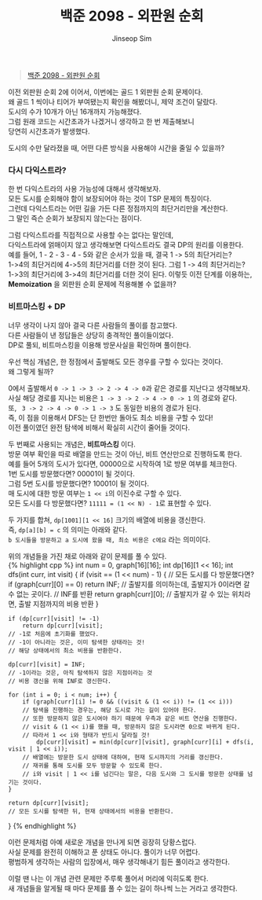 ﻿---
layout: post
title: "백준 2098 - 외판원 순회"
categories: Baekjoon
tags: [cpp]
author:
  - Jinseop Sim
---
> [백준 2098 - 외판원 순회](https://www.acmicpc.net/problem/2098)

이전 외판원 순회 2에 이어서, 이번에는 골드 1 외판원 순회 문제이다.  
왜 골드 1 씩이나 티어가 부여됐는지 확인을 해봤더니, 제약 조건이 달랐다.  
도시의 수가 10개가 아닌 16개까지 가능해졌다.  
그럼 원래 코드는 시간초과가 나겠거니 생각하고 한 번 제출해보니  
당연히 시간초과가 발생했다.  

도시의 수만 달라졌을 때, 어떤 다른 방식을 사용해야 시간을 줄일 수 있을까?  

### 다시 다익스트라?
한 번 다익스트라의 사용 가능성에 대해서 생각해보자.  
모든 도시를 순회해야 함이 보장되어야 하는 것이 TSP 문제의 특징이다.  
그런데 다익스트라는 어떤 길을 가든 다른 정점까지의 최단거리만을 계산한다.  
그 말인 즉슨 순회가 보장되지 않는다는 점이다.  

그럼 다익스트라를 직접적으로 사용할 수는 없다는 말인데,  
다익스트라에 얽매이지 않고 생각해보면 다익스트라도 결국 DP의 원리를 이용한다.  
예를 들어, 1 - 2 - 3 - 4 - 5와 같은 순서가 있을 때, 결국 1 -> 5의 최단거리는?  
1->4의 최단거리에 4->5의 최단거리를 더한 것이 된다. 그럼 1 -> 4의 최단거리는?  
1->3의 최단거리에 3->4의 최단거리를 더한 것이 된다. 이렇듯 이전 단계를 이용하는,  
__Memoization__ 을 외판원 순회 문제에 적용해볼 수 없을까?  

### 비트마스킹 + DP
너무 생각이 나지 않아 결국 다른 사람들의 풀이를 참고했다.  
다른 사람들이 낸 정답들은 상당히 충격적인 풀이들이었다.  
DP로 풀되, 비트마스킹을 이용해 방문사실을 확인하며 풀이한다.  

우선 핵심 개념은, 한 정점에서 출발해도 모든 경우를 구할 수 있다는 것이다.  
왜 그렇게 될까?  

0에서 출발해서 ```0 -> 1 -> 3 -> 2 -> 4 -> 0```과 같은 경로를 지난다고 생각해보자.  
사실 해당 경로를 지나는 비용은 ```1 -> 3 -> 2 -> 4 -> 0 -> 1``` 의 경로와 같다.  
또, ``` 3 -> 2 -> 4 -> 0 -> 1 -> 3``` 도 동일한 비용의 경로가 된다.  
즉, 이 점을 이용해서 DFS는 단 한번만 돌아도 최소 비용을 구할 수 있다!  
이전 풀이였던 완전 탐색에 비해서 확실히 시간이 줄어들 것이다.  

두 번째로 사용되는 개념은, __비트마스킹__ 이다.  
방문 여부 확인을 따로 배열을 만드는 것이 아닌, 비트 연산만으로 진행하도록 한다.  
예를 들어 5개의 도시가 있다면, 00000으로 시작하여 1로 방문 여부를 체크한다.  
1번 도시를 방문했다면? 00001이 될 것이다.  
그럼 5번 도시를 방문했다면? 10001이 될 것이다.  
매 도시에 대한 방문 여부는 ```1 << i```의 이진수로 구할 수 있다.  
모든 도시를 다 방문했다면? ```11111 = (1 << N) - 1```로 표현할 수 있다.  

두 가지를 합쳐, ```dp[1001][1 << 16]``` 크기의 배열에 비용을 갱신한다.  
즉, ```dp[a][b] = c``` 의 의미는 아래와 같다.  
```b 도시들을 방문하고 a 도시에 왔을 때, 최소 비용은 c에요``` 라는 의미이다.  

위의 개념들을 가진 채로 아래와 같이 문제를 풀 수 있다.  
{% highlight cpp %}
int num = 0, graph[16][16];
int dp[16][1 << 16];
int dfs(int curr, int visit) {
    if (visit == (1 << num) - 1) {
    // 모든 도시를 다 방문했다면?
        if (graph[curr][0] == 0)
            return INF;
        // 출발지를 의미하는데, 출발지가 0이라면 갈 수 없는 곳이다.
        // INF를 반환
        return graph[curr][0];
        // 출발지가 갈 수 있는 위치라면, 출발 지점까지의 비용 반환
    }

    if (dp[curr][visit] != -1)
        return dp[curr][visit];
    // -1로 처음에 초기화를 했었다.
    // -1이 아니라는 것은, 이미 탐색한 상태라는 것!
    // 해당 상태에서의 최소 비용을 반환한다.

    dp[curr][visit] = INF;
    // -1이라는 것은, 아직 탐색하지 않은 지점이라는 것
    // 비용 갱신을 위해 INF로 갱신한다.

    for (int i = 0; i < num; i++) {
        if (graph[curr][i] != 0 && ((visit & (1 << i)) != (1 << i)))
        // 탐색을 진행하는 경우는, 해당 도시로 가는 길이 있어야 한다.
        // 또한 방문하지 않은 도시여야 하기 때문에 우측과 같은 비트 연산을 진행한다.
        // visit & (1 << i)를 했을 때, 방문하지 않은 도시라면 0으로 바뀌게 된다.
        // 따라서 1 << i와 형태가 반드시 달라질 것!
            dp[curr][visit] = min(dp[curr][visit], graph[curr][i] + dfs(i, visit | 1 << i));
        // 배열에는 방문한 도시 상태에 대하여, 현재 도시까지의 거리를 갱신한다.
        // 재귀를 통해 도시를 모두 방문할 수 있도록 한다.
        // i와 visit | 1 << i를 넘긴다는 말은, 다음 도시와 그 도시를 방문한 상태를 넘기는 것이다.
    }

    return dp[curr][visit];
    // 모든 도시를 탐색한 뒤, 현재 상태에서의 비용을 반환한다.
}
{% endhighlight %}

이런 문제처럼 아예 새로운 개념을 만나게 되면 굉장히 당황스럽다.  
사실 문제를 완전히 이해하고 푼 상태도 아니다. 풀이가 너무 어렵다.  
평범하게 생각하는 사람의 입장에서, 매우 생각해내기 힘든 풀이라고 생각한다.  

이럴 땐 나는 이 개념 관련 문제만 주루룩 풀어서 머리에 익히도록 한다.  
새 개념들을 알게될 때 마다 문제를 풀 수 있는 길이 하나씩 느는 거라고 생각한다.    
